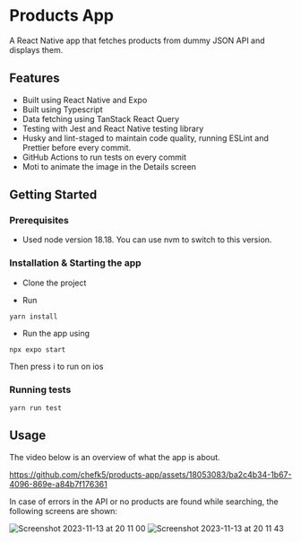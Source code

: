 # Products App

A React Native app that fetches products from dummy JSON API and displays them.

## Features

- Built using React Native and Expo
- Built using Typescript
- Data fetching using TanStack React Query
- Testing with Jest and React Native testing library
- Husky and lint-staged to maintain code quality, running ESLint and Prettier before every commit.
- GitHub Actions to run tests on every commit
- Moti to animate the image in the Details screen

## Getting Started

### Prerequisites

- Used node version 18.18. You can use nvm to switch to this version.

### Installation & Starting the app

- Clone the project

- Run

```
yarn install
```
- Run the app using
```
npx expo start
```
Then press i to run on ios

### Running tests
```
yarn run test
```

## Usage

The video below is an overview of what the app is about.

https://github.com/chefk5/products-app/assets/18053083/ba2c4b34-1b67-4096-869e-a84b7f176361

In case of errors in the API or no products are found while searching, the following screens are shown:

![Screenshot 2023-11-13 at 20 11 00](https://github.com/chefk5/products-app/assets/18053083/ebf07ac7-c714-49ac-babd-064cd6c777ed)
![Screenshot 2023-11-13 at 20 11 43](https://github.com/chefk5/products-app/assets/18053083/c63194d7-d1c7-490f-9dbe-1626e8ac5164)

